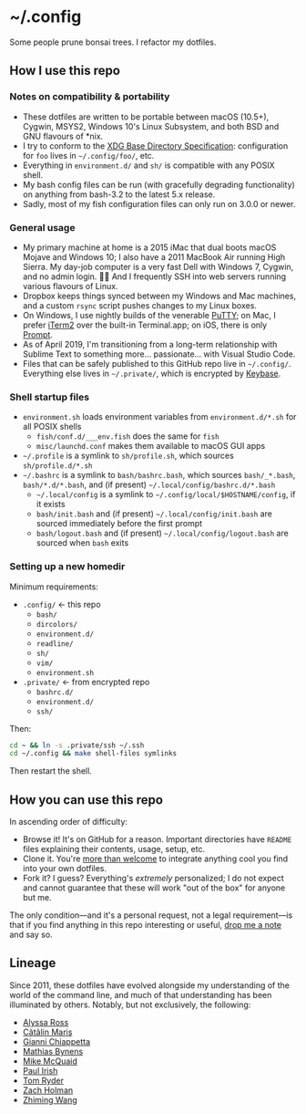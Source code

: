 ~/.config
=========

Some people prune bonsai trees. I refactor my dotfiles.

## How I use this repo

### Notes on compatibility & portability

* These dotfiles are written to be portable between macOS (10.5+), Cygwin,
  MSYS2, Windows 10's Linux Subsystem, and both BSD and GNU flavours of \*nix.
* I try to conform to the [XDG Base Directory Specification][xdg]:
  configuration for `foo` lives in `~/.config/foo/`, etc.
* Everything in `environment.d/` and `sh/` is compatible with any POSIX shell.
* My bash config files can be run (with gracefully degrading functionality) on
  anything from bash-3.2 to the latest 5.x release.
* Sadly, most of my fish configuration files can only run on 3.0.0 or newer.

[xdg]: https://specifications.freedesktop.org/basedir-spec/basedir-spec-latest.html

### General usage

* My primary machine at home is a 2015 iMac that dual boots macOS Mojave and
  Windows 10; I also have a 2011 MacBook Air running High Sierra. My day-job
  computer is a very fast Dell with Windows 7, Cygwin, and no admin login. 🤦‍♀
  And I frequently SSH into web servers running various flavours of Linux.
* Dropbox keeps things synced between my Windows and Mac machines, and a
  custom `rsync` script pushes changes to my Linux boxes.
* On Windows, I use nightly builds of the venerable [PuTTY]; on Mac, I prefer
  [iTerm2] over the built-in Terminal.app; on iOS, there is only [Prompt].
* As of April 2019, I'm transitioning from a long-term relationship with
  Sublime Text to something more... passionate... with Visual Studio Code.
* Files that can be safely published to this GitHub repo live in `~/.config/`.
  Everything else lives in `~/.private/`, which is encrypted by [Keybase].

[PuTTY]: http://www.chiark.greenend.org.uk/~sgtatham/putty/
[iTerm2]: http://www.iterm2.com/
[Prompt]: http://panic.com/prompt/
[Keybase]: https://keybase.io/zgm

### Shell startup files

* `environment.sh` loads environment variables from `environment.d/*.sh` for all
  POSIX shells
    * `fish/conf.d/___env.fish` does the same for `fish`
    * `misc/launchd.conf` makes them available to macOS GUI apps
* `~/.profile` is a symlink to `sh/profile.sh`, which sources
  `sh/profile.d/*.sh`
* `~/.bashrc` is a symlink to `bash/bashrc.bash`, which sources `bash/_*.bash`,
  `bash/*.d/*.bash`, and (if present) `~/.local/config/bashrc.d/*.bash`
    * `~/.local/config` is a symlink to `~/.config/local/$HOSTNAME/config`, if
      it exists
    * `bash/init.bash` and (if present) `~/.local/config/init.bash` are sourced
      immediately before the first prompt
    * `bash/logout.bash` and (if present) `~/.local/config/logout.bash` are
      sourced when `bash` exits

### Setting up a new homedir

Minimum requirements:

- `.config/` ← this repo
    - `bash/`
    - `dircolors/`
    - `environment.d/`
    - `readline/`
    - `sh/`
    - `vim/`
    - `environment.sh`
- `.private/` ← from encrypted repo
    - `bashrc.d/`
    - `environment.d/`
    - `ssh/`

Then:

```sh
cd ~ && ln -s .private/ssh ~/.ssh
cd ~/.config && make shell-files symlinks
```

Then restart the shell.

## How you can use this repo

In ascending order of difficulty:

* Browse it! It's on GitHub for a reason. Important directories have `README`
  files explaining their contents, usage, setup, etc.
* Clone it. You're [more than welcome][licence] to integrate anything cool
  you find into your own dotfiles.
* Fork it? I guess? Everything's _extremely_ personalized; I do not expect and
  cannot guarantee that these will work "out of the box" for anyone but me.

[licence]: https://github.com/zgracem/dotconfig/blob/master/LICENCE

The only condition—and it's a personal request, not a legal requirement—is that
if you find anything in this repo interesting or useful, [drop me a note][email]
and say so.

[email]: mailto:zgm%40inescapable%2eorg

## Lineage

Since 2011, these dotfiles have evolved alongside my understanding of the world
of the command line, and much of that understanding has been illuminated by
others. Notably, but not exclusively, the following:

* [Alyssa Ross](https://github.com/alyssais/dotfiles)
* [Cãtãlin Mariş](https://github.com/alrra/dotfiles)
* [Gianni Chiappetta](https://github.com/gf3/dotfiles)
* [Mathias Bynens](https://github.com/mathiasbynens/dotfiles)
* [Mike McQuaid](https://github.com/MikeMcQuaid/dotfiles)
* [Paul Irish](https://github.com/paulirish/dotfiles/)
* [Tom Ryder](https://sanctum.geek.nz/cgit/dotfiles.git/about/)
* [Zach Holman](https://github.com/holman/dotfiles)
* [Zhiming Wang](https://github.com/zmwangx/dotfiles)
